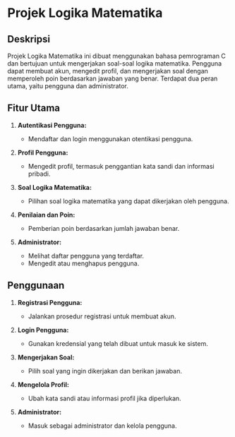 # Projek Logika Matematika

## Deskripsi

Projek Logika Matematika ini dibuat menggunakan bahasa pemrograman C dan bertujuan untuk mengerjakan soal-soal logika matematika. 
Pengguna dapat membuat akun, mengedit profil, dan mengerjakan soal dengan memperoleh poin berdasarkan jawaban yang benar. 
Terdapat dua peran utama, yaitu pengguna dan administrator.

## Fitur Utama

1. **Autentikasi Pengguna:**
   - Mendaftar dan login menggunakan otentikasi pengguna.

2. **Profil Pengguna:**
   - Mengedit profil, termasuk penggantian kata sandi dan informasi pribadi.

3. **Soal Logika Matematika:**
   - Pilihan soal logika matematika yang dapat dikerjakan oleh pengguna.

4. **Penilaian dan Poin:**
   - Pemberian poin berdasarkan jumlah jawaban benar.

5. **Administrator:**
   - Melihat daftar pengguna yang terdaftar.
   - Mengedit atau menghapus pengguna.

## Penggunaan

1. **Registrasi Pengguna:**
   - Jalankan prosedur registrasi untuk membuat akun.

2. **Login Pengguna:**
   - Gunakan kredensial yang telah dibuat untuk masuk ke sistem.

3. **Mengerjakan Soal:**
   - Pilih soal yang ingin dikerjakan dan berikan jawaban.

4. **Mengelola Profil:**
   - Ubah kata sandi atau informasi profil jika diperlukan.

5. **Administrator:**
   - Masuk sebagai administrator dan kelola pengguna.
